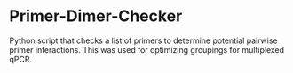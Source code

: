 # Primer-Dimer-Checker
Python script that checks a list of primers to determine potential pairwise primer interactions. This was used for optimizing groupings for multiplexed qPCR.
